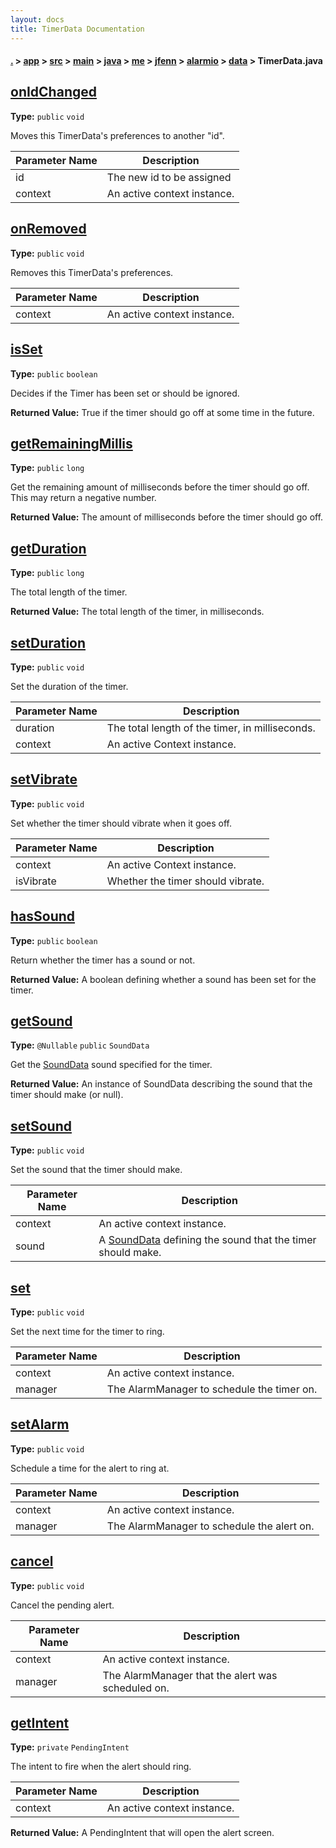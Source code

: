```yaml
---
layout: docs
title: TimerData Documentation
---
```

#### [.](./../../../../../../../../index) > [app](./../../../../../../../index) > [src](./../../../../../../index) > [main](./../../../../../index) > [java](./../../../../index) > [me](./../../../index) > [jfenn](./../../index) > [alarmio](./../index) > [data](./index) > **TimerData.java**

## [onIdChanged](https://github.com/fennifith/Alarmio/blob/master/app/src/main/java/me/jfenn/alarmio/data/TimerData.java#L44)

**Type:** `public` `void`

Moves this TimerData's preferences to another "id". 





|Parameter Name|Description|
|-----|-----|
|id|The new id to be assigned|
|context|An active context instance.  |








## [onRemoved](https://github.com/fennifith/Alarmio/blob/master/app/src/main/java/me/jfenn/alarmio/data/TimerData.java#L61)

**Type:** `public` `void`

Removes this TimerData's preferences. 





|Parameter Name|Description|
|-----|-----|
|context|An active context instance.  |








## [isSet](https://github.com/fennifith/Alarmio/blob/master/app/src/main/java/me/jfenn/alarmio/data/TimerData.java#L74)

**Type:** `public` `boolean`

Decides if the Timer has been set or should be ignored. 






**Returned Value:**  True if the timer should go off at some time in the future.  








## [getRemainingMillis](https://github.com/fennifith/Alarmio/blob/master/app/src/main/java/me/jfenn/alarmio/data/TimerData.java#L83)

**Type:** `public` `long`

Get the remaining amount of milliseconds before the timer should go off. This 
may return a negative number. 






**Returned Value:**  The amount of milliseconds before the timer should go off.  








## [getDuration](https://github.com/fennifith/Alarmio/blob/master/app/src/main/java/me/jfenn/alarmio/data/TimerData.java#L93)

**Type:** `public` `long`

The total length of the timer. 






**Returned Value:**  The total length of the timer, in milliseconds.  








## [setDuration](https://github.com/fennifith/Alarmio/blob/master/app/src/main/java/me/jfenn/alarmio/data/TimerData.java#L102)

**Type:** `public` `void`

Set the duration of the timer. 





|Parameter Name|Description|
|-----|-----|
|duration|The total length of the timer, in milliseconds.|
|context|An active Context instance.  |








## [setVibrate](https://github.com/fennifith/Alarmio/blob/master/app/src/main/java/me/jfenn/alarmio/data/TimerData.java#L113)

**Type:** `public` `void`

Set whether the timer should vibrate when it goes off. 





|Parameter Name|Description|
|-----|-----|
|context|An active Context instance.|
|isVibrate|Whether the timer should vibrate.  |








## [hasSound](https://github.com/fennifith/Alarmio/blob/master/app/src/main/java/me/jfenn/alarmio/data/TimerData.java#L124)

**Type:** `public` `boolean`

Return whether the timer has a sound or not. 






**Returned Value:**  A boolean defining whether a sound has been set for the timer.  








## [getSound](https://github.com/fennifith/Alarmio/blob/master/app/src/main/java/me/jfenn/alarmio/data/TimerData.java#L134)

**Type:** `@Nullable` `public` `SoundData`

Get the [SoundData](./SoundData) sound specified for the timer. 






**Returned Value:**  An instance of SoundData describing the sound that the timer should make (or null).  








## [setSound](https://github.com/fennifith/Alarmio/blob/master/app/src/main/java/me/jfenn/alarmio/data/TimerData.java#L145)

**Type:** `public` `void`

Set the sound that the timer should make. 





|Parameter Name|Description|
|-----|-----|
|context|An active context instance.|
|sound|A [SoundData](./SoundData) defining the sound that the timer should make.  |








## [set](https://github.com/fennifith/Alarmio/blob/master/app/src/main/java/me/jfenn/alarmio/data/TimerData.java#L157)

**Type:** `public` `void`

Set the next time for the timer to ring. 





|Parameter Name|Description|
|-----|-----|
|context|An active context instance.|
|manager|The AlarmManager to schedule the timer on.  |








## [setAlarm](https://github.com/fennifith/Alarmio/blob/master/app/src/main/java/me/jfenn/alarmio/data/TimerData.java#L170)

**Type:** `public` `void`

Schedule a time for the alert to ring at. 





|Parameter Name|Description|
|-----|-----|
|context|An active context instance.|
|manager|The AlarmManager to schedule the alert on.  |








## [cancel](https://github.com/fennifith/Alarmio/blob/master/app/src/main/java/me/jfenn/alarmio/data/TimerData.java#L182)

**Type:** `public` `void`

Cancel the pending alert. 





|Parameter Name|Description|
|-----|-----|
|context|An active context instance.|
|manager|The AlarmManager that the alert was scheduled on.  |








## [getIntent](https://github.com/fennifith/Alarmio/blob/master/app/src/main/java/me/jfenn/alarmio/data/TimerData.java#L195)

**Type:** `private` `PendingIntent`

The intent to fire when the alert should ring. 





|Parameter Name|Description|
|-----|-----|
|context|An active context instance.|


**Returned Value:**  A PendingIntent that will open the alert screen.  








